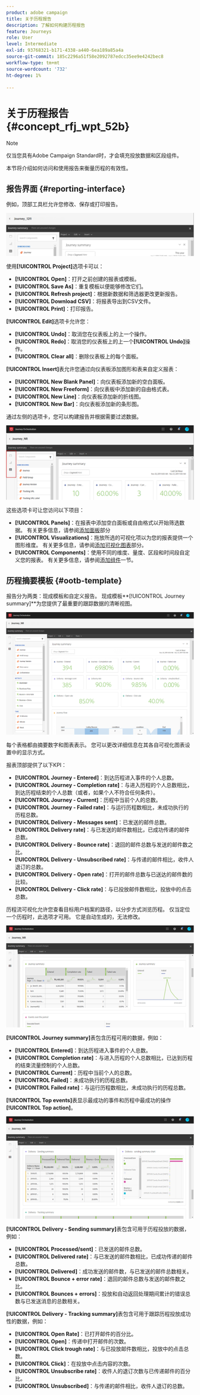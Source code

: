 ```yaml
---
product: adobe campaign
title: 关于历程报告
description: 了解如何构建历程报告
feature: Journeys
role: User
level: Intermediate
exl-id: 93768321-b171-4338-a440-6ea189a85a4a
source-git-commit: 185c2296a51f58e2092787edcc35ee9e4242bec8
workflow-type: tm+mt
source-wordcount: '732'
ht-degree: 1%

---
```


# 关于历程报告 {#concept_rfj_wpt_52b}

>[!NOTE]
>
>仅当您具有Adobe Campaign Standard时，才会填充投放数据和区段组件。

本节将介绍如何访问和使用报告来衡量历程的有效性。

## 报告界面 {#reporting-interface}

例如，顶部工具栏允许您修改、保存或打印报告。

![](../assets/dynamic_report_toolbar.png)

使用&#x200B;**[!UICONTROL Project]**&#x200B;选项卡可以：

* **[!UICONTROL Open]**：打开之前创建的报表或模板。
* **[!UICONTROL Save As]**：重复模板以便能够修改它们。
* **[!UICONTROL Refresh project]**：根据新数据和筛选器更改更新报告。
* **[!UICONTROL Download CSV]**：将报表导出到CSV文件。
* **[!UICONTROL Print]**：打印报告。

**[!UICONTROL Edit]**&#x200B;选项卡允许您：

* **[!UICONTROL Undo]**：取消您在仪表板上的上一个操作。
* **[!UICONTROL Redo]**：取消您的仪表板上的上一个&#x200B;**[!UICONTROL Undo]**&#x200B;操作。
* **[!UICONTROL Clear all]**：删除仪表板上的每个面板。

**[!UICONTROL Insert]**&#x200B;表允许您通过向仪表板添加图形和表来自定义报表：

* **[!UICONTROL New Blank Panel]**：向仪表板添加新的空白面板。
* **[!UICONTROL New Freeform]**：向仪表板中添加新的自由格式表。
* **[!UICONTROL New Line]**：向仪表板添加新的折线图。
* **[!UICONTROL New Bar]**：向仪表板添加新的条形图。

通过左侧的选项卡，您可以构建报告并根据需要过滤数据。

![](../assets/dynamic_report_interface.png)

这些选项卡可让您访问以下项目：

* **[!UICONTROL Panels]**：在报表中添加空白面板或自由格式以开始筛选数据。 有关更多信息，请参阅[添加面板](../reporting/creating-your-journey-reports.md#adding-panels)部分
* **[!UICONTROL Visualizations]**：拖放所选的可视化项以为您的报表提供一个图形维度。 有关更多信息，请参阅[添加可视化图表](../reporting/creating-your-journey-reports.md#adding-visualizations)部分。
* **[!UICONTROL Components]**：使用不同的维度、量度、区段和时间段自定义您的报表。 有关更多信息，请参阅[添加组件](../reporting/creating-your-journey-reports.md#adding-components)一节。

## 历程摘要模板 {#ootb-template}

报告分为两类：现成模板和自定义报告。
现成模板**[!UICONTROL Journey summary]**&#x200B;为您提供了最重要的跟踪数据的清晰视图。

![](../assets/dynamic_report_journey_8.png)

每个表格都由摘要数字和图表表示。 您可以更改详细信息在其各自可视化图表设置中的显示方式。

报表顶部提供了以下KPI：

* **[!UICONTROL Journey - Entered]**：到达历程进入事件的个人总数。
* **[!UICONTROL Journey - Completion rate]**：与进入历程的个人总数相比，到达历程结束的个人总数（或者，如果个人不符合任何条件）。
* **[!UICONTROL Journey - Current]**：历程中当前个人的总数。
* **[!UICONTROL Journey - Failed rate]**：与运行历程数相比，未成功执行的历程总数。
* **[!UICONTROL Delivery - Messages sent]**：已发送的邮件总数。
* **[!UICONTROL Delivery rate]**：与已发送的邮件数相比，已成功传递的邮件总数。
* **[!UICONTROL Delivery - Bounce rate]**：退回的邮件总数与发送的邮件数之比。
* **[!UICONTROL Delivery - Unsubscribed rate]**：与传递的邮件相比，收件人退订的总数。
* **[!UICONTROL Delivery - Open rate]**：打开的邮件总数与已送达的邮件数的比较。
* **[!UICONTROL Delivery - Click rate]**：与已投放邮件数相比，投放中的点击总数。

历程流可视化允许您查看目标用户档案的路径，以分步方式浏览历程。 仅当定位一个历程时，此选项才可用。 它是自动生成的，无法修改。

![](../assets/dynamic_report_journey_10.png)

**[!UICONTROL Journey summary]**&#x200B;表包含历程可用的数据，例如：

* **[!UICONTROL Entered]**：到达历程进入事件的个人总数。
* **[!UICONTROL Completion rate]**：与进入历程的个人总数相比，已达到历程的结束流量控制的个人总数。
* **[!UICONTROL Current]**：历程中当前个人的总数。
* **[!UICONTROL Failed]**：未成功执行的历程总数。
* **[!UICONTROL Failed rate]**：与运行历程数相比，未成功执行的历程总数。

**[!UICONTROL Top events]**&#x200B;表显示最成功的事件和历程中最成功的操作&#x200B;**[!UICONTROL Top action]**。

![](../assets/dynamic_report_journey_11.png)

**[!UICONTROL Delivery - Sending summary]**&#x200B;表包含可用于历程投放的数据，例如：

* **[!UICONTROL Processed/sent]**：已发送的邮件总数。
* **[!UICONTROL Delivered rate]**：与已发送的邮件数相比，已成功传递的邮件总数。
* **[!UICONTROL Delivered]**：成功发送的邮件数，与已发送的邮件总数相关。
* **[!UICONTROL Bounce + error rate]**：退回的邮件总数与发送的邮件数之比。
* **[!UICONTROL Bounces + errors]**：投放和自动返回处理期间累计的错误总数与已发送消息的总数相关。

**[!UICONTROL Delivery - Tracking summary]**&#x200B;表包含可用于跟踪历程投放成功性的数据，例如：

* **[!UICONTROL Open Rate]**：已打开邮件的百分比。
* **[!UICONTROL Open]**：传递中打开邮件的次数。
* **[!UICONTROL Click trough rate]**：与已投放邮件数相比，投放中的点击总数。
* **[!UICONTROL Click]**：在投放中点击内容的次数。
* **[!UICONTROL Unsubscribe rate]**：收件人的退订次数与已传递邮件的百分比。
* **[!UICONTROL Unsubscribed]**：与传递的邮件相比，收件人退订的总数。
